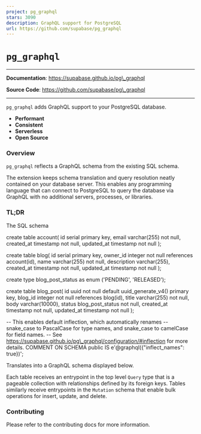 ```yaml
---
project: pg_graphql
stars: 3090
description: GraphQL support for PostgreSQL 
url: https://github.com/supabase/pg_graphql
---
```


`pg_graphql`
============

* * *

**Documentation**: https://supabase.github.io/pg\_graphql

**Source Code**: https://github.com/supabase/pg\_graphql

* * *

`pg_graphql` adds GraphQL support to your PostgreSQL database.

-   **Performant**
-   **Consistent**
-   **Serverless**
-   **Open Source**

### Overview

`pg_graphql` reflects a GraphQL schema from the existing SQL schema.

The extension keeps schema translation and query resolution neatly contained on your database server. This enables any programming language that can connect to PostgreSQL to query the database via GraphQL with no additional servers, processes, or libraries.

### TL;DR

The SQL schema

create table account(
    id serial primary key,
    email varchar(255) not null,
    created\_at timestamp not null,
    updated\_at timestamp not null
);

create table blog(
    id serial primary key,
    owner\_id integer not null references account(id),
    name varchar(255) not null,
    description varchar(255),
    created\_at timestamp not null,
    updated\_at timestamp not null
);

create type blog\_post\_status as enum ('PENDING', 'RELEASED');

create table blog\_post(
    id uuid not null default uuid\_generate\_v4() primary key,
    blog\_id integer not null references blog(id),
    title varchar(255) not null,
    body varchar(10000),
    status blog\_post\_status not null,
    created\_at timestamp not null,
    updated\_at timestamp not null
);

\-- This enables default inflection, which automatically renames
\-- snake\_case to PascalCase for type names, and snake\_case to camelCase for field names.
\-- See https://supabase.github.io/pg\_graphql/configuration/#inflection for more details.
COMMENT ON SCHEMA public IS e'@graphql({"inflect\_names": true})';

Translates into a GraphQL schema displayed below.

Each table receives an entrypoint in the top level `Query` type that is a pageable collection with relationships defined by its foreign keys. Tables similarly receive entrypoints in the `Mutation` schema that enable bulk operations for insert, update, and delete.

### Contributing

Please refer to the contributing docs for more information.
